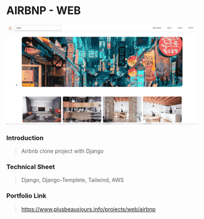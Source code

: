 # AIRBNP - WEB

<p align="center" >
  <img src="https://github.com/plusbeauxjours/web-plusbeauxjours/blob/master/src/Images/Web/Airbnp_web/Airbnp_web_video.gif" >
  <br>
</p>

### Introduction

> Airbnb clone project with Django

### Technical Sheet

>Django, Django-Templete, Tailwind, AWS

### Portfolio Link

> https://www.plusbeauxjours.info/projects/web/airbnp
